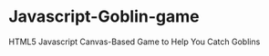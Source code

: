 Javascript-Goblin-game
======================

HTML5 Javascript Canvas-Based Game to Help You Catch Goblins
